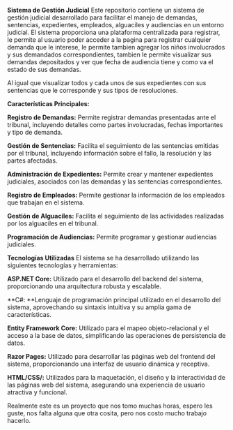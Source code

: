 **Sistema de Gestión Judicial**
Este repositorio contiene un sistema de gestión judicial desarrollado para facilitar el manejo de demandas, sentencias, expedientes, empleados, alguaciles y audiencias en un entorno judicial. El sistema proporciona una plataforma centralizada para registrar, le permite al usuario poder acceder a la pagina para registrar cualquier demanda que le interese, le permite tambien agregar los niños involucrados y sus demandados correspondientes, tambien le permite visualizar sus demandas depositados y ver que fecha de audiencia tiene y como va el estado de sus demandas.

Al igual que visualizar todos y cada unos de sus expedientes con sus sentencias que le corresponde y sus tipos de resoluciones.


**Características Principales:**

**Registro de Demandas:** Permite registrar demandas presentadas ante el tribunal, incluyendo detalles como partes involucradas, fechas importantes y tipo de demanda.

**Gestión de Sentencias:** Facilita el seguimiento de las sentencias emitidas por el tribunal, incluyendo información sobre el fallo, la resolución y las partes afectadas.

**Administración de Expedientes:** Permite crear y mantener expedientes judiciales, asociados con las demandas y las sentencias correspondientes.

**Registro de Empleados:** Permite gestionar la información de los empleados que trabajan en el sistema.

**Gestión de Alguaciles:** Facilita el seguimiento de las actividades realizadas por los alguaciles en el tribunal.

**Programación de Audiencias:** Permite programar y gestionar audiencias judiciales.

**Tecnologías Utilizadas**
El sistema se ha desarrollado utilizando las siguientes tecnologías y herramientas:

**ASP.NET Core:** Utilizado para el desarrollo del backend del sistema, proporcionando una arquitectura robusta y escalable.

**C#: **Lenguaje de programación principal utilizado en el desarrollo del sistema, aprovechando su sintaxis intuitiva y su amplia gama de características.

**Entity Framework Core:** Utilizado para el mapeo objeto-relacional y el acceso a la base de datos, simplificando las operaciones de persistencia de datos.

**Razor Pages:** Utilizado para desarrollar las páginas web del frontend del sistema, proporcionando una interfaz de usuario dinámica y receptiva.

**HTML/CSS/:** Utilizados para la maquetación, el diseño y la interactividad de las páginas web del sistema, asegurando una experiencia de usuario atractiva y funcional.


Realmente este es un proyecto que nos tomo muchas horas, espero les guste, nos falta alguna que otra cosita, pero nos costo mucho trabajo hacerlo.


